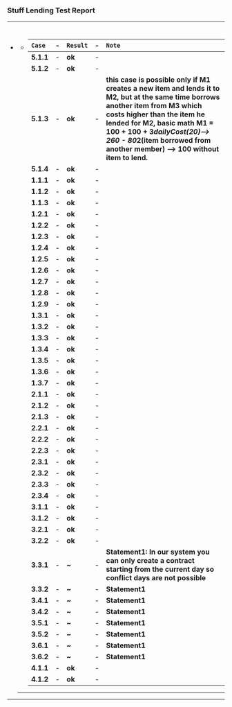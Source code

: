 ### Stuff Lending Test Report



***

* #

    * ##

        |    `Case`     | - |    `Result`    | - |    `Note`    |
        |:--------------------|:-:|:-----------------|:-:|:-----------------|
        |**5.1.1**      | - |**ok**  | - | |
        |**5.1.2**      | - |**ok**  | - | |
        |**5.1.3**      | - |**ok**  | - |**this case is possible only if M1 creates a new item and lends it to M2, but at the same time borrows another item from M3 which costs higher than the item he lended for M2, basic math M1 = 100 + 100 + 3*dailyCost(20)--> 260 - 80*2(item borrowed from another member) --> 100 without item to lend.**  |
        |**5.1.4**      | - |**ok**  | - | |
        |**1.1.1**      | - |**ok**  | - | |
        |**1.1.2**      | - |**ok**  | - | |
        |**1.1.3**      | - |**ok**  | - | |
        |**1.2.1**      | - |**ok**  | - | |
        |**1.2.2**      | - |**ok**  | - | |
        |**1.2.3**      | - |**ok**  | - | |
        |**1.2.4**      | - |**ok**  | - | |
        |**1.2.5**      | - |**ok**  | - | |
        |**1.2.6**      | - |**ok**  | - | |
        |**1.2.7**      | - |**ok**  | - | |
        |**1.2.8**      | - |**ok**  | - | |
        |**1.2.9**      | - |**ok**  | - | |
        |**1.3.1**      | - |**ok**  | - | |
        |**1.3.2**      | - |**ok**  | - | |
        |**1.3.3**      | - |**ok**  | - | |
        |**1.3.4**      | - |**ok**  | - | |
        |**1.3.5**      | - |**ok**  | - | |
        |**1.3.6**      | - |**ok**  | - | |
        |**1.3.7**      | - |**ok**  | - | |
        |**2.1.1**      | - |**ok**  | - | |
        |**2.1.2**      | - |**ok**  | - | |
        |**2.1.3**      | - |**ok**  | - | |
        |**2.2.1**      | - |**ok**  | - | |
        |**2.2.2**      | - |**ok**  | - | |
        |**2.2.3**      | - |**ok**  | - | |
        |**2.3.1**      | - |**ok**  | - | |
        |**2.3.2**      | - |**ok**  | - | |
        |**2.3.3**      | - |**ok**  | - | |
        |**2.3.4**      | - |**ok**  | - | |
        |**3.1.1**      | - |**ok**  | - | |
        |**3.1.2**      | - |**ok**  | - | |
        |**3.2.1**      | - |**ok**  | - | |
        |**3.2.2**      | - |**ok**  | - | |
        |**3.3.1**      | - |**~**  | - |**Statement1: In our system you can only create a contract starting from the current day so conflict days are not possible**  |
        |**3.3.2**      | - |**~**  | - |**Statement1** |
        |**3.4.1**      | - |**~**  | - |**Statement1** |
        |**3.4.2**      | - |**~**  | - |**Statement1** |
        |**3.5.1**      | - |**~**  | - |**Statement1** |
        |**3.5.2**      | - |**~**  | - |**Statement1** |
        |**3.6.1**      | - |**~**  | - |**Statement1** |
        |**3.6.2**      | - |**~**  | - |**Statement1** |
        |**4.1.1**      | - |**ok**  | - | |
        |**4.1.2**      | - |**ok**  | - | |
    ---  

***

